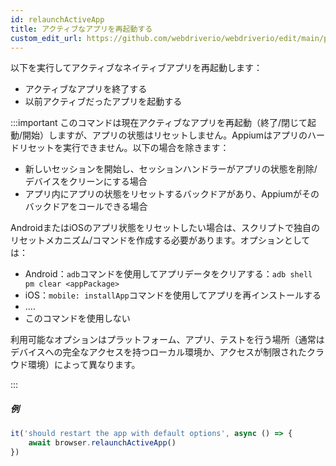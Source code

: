 ```yaml
---
id: relaunchActiveApp
title: アクティブなアプリを再起動する
custom_edit_url: https://github.com/webdriverio/webdriverio/edit/main/packages/webdriverio/src/commands/mobile/relaunchActiveApp.ts
---
```


以下を実行してアクティブなネイティブアプリを再起動します：

- アクティブなアプリを終了する
- 以前アクティブだったアプリを起動する

:::important
このコマンドは現在アクティブなアプリを再起動（終了/閉じて起動/開始）しますが、アプリの状態はリセットしません。Appiumはアプリのハードリセットを実行できません。以下の場合を除きます：

- 新しいセッションを開始し、セッションハンドラーがアプリの状態を削除/デバイスをクリーンにする場合
- アプリ内にアプリの状態をリセットするバックドアがあり、Appiumがそのバックドアをコールできる場合

AndroidまたはiOSのアプリ状態をリセットしたい場合は、スクリプトで独自のリセットメカニズム/コマンドを作成する必要があります。オプションとしては：

- Android：`adb`コマンドを使用してアプリデータをクリアする：`adb shell pm clear <appPackage>`
- iOS：`mobile: installApp`コマンドを使用してアプリを再インストールする
- ....
- このコマンドを使用しない

利用可能なオプションはプラットフォーム、アプリ、テストを行う場所（通常はデバイスへの完全なアクセスを持つローカル環境か、アクセスが制限されたクラウド環境）によって異なります。

:::

##### 例

```js title="restart.app.js"
it('should restart the app with default options', async () => {
    await browser.relaunchActiveApp()
})
```